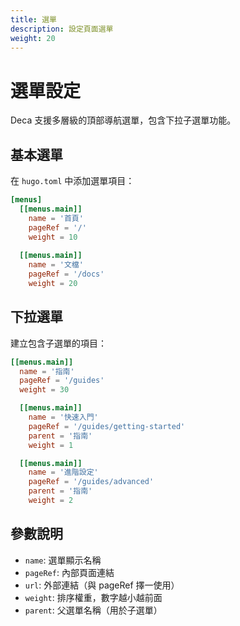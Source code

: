 ```yaml
---
title: 選單
description: 設定頁面選單
weight: 20
---
```


# 選單設定

Deca 支援多層級的頂部導航選單，包含下拉子選單功能。

## 基本選單

在 `hugo.toml` 中添加選單項目：

```toml
[menus]
  [[menus.main]]
    name = '首頁'
    pageRef = '/'
    weight = 10
  
  [[menus.main]]
    name = '文檔'
    pageRef = '/docs'
    weight = 20
```

## 下拉選單

建立包含子選單的項目：

```toml
[[menus.main]]
  name = '指南'
  pageRef = '/guides'
  weight = 30

  [[menus.main]]
    name = '快速入門'
    pageRef = '/guides/getting-started'
    parent = '指南'
    weight = 1

  [[menus.main]]
    name = '進階設定'
    pageRef = '/guides/advanced'
    parent = '指南'
    weight = 2
```

## 參數說明

- `name`: 選單顯示名稱
- `pageRef`: 內部頁面連結
- `url`: 外部連結（與 pageRef 擇一使用）
- `weight`: 排序權重，數字越小越前面
- `parent`: 父選單名稱（用於子選單）